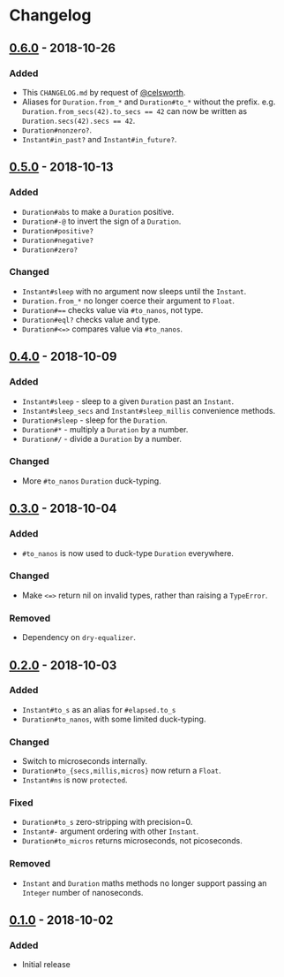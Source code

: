 # Changelog

## [0.6.0] - 2018-10-26
### Added
 - This `CHANGELOG.md` by request of [@celsworth].
 - Aliases for `Duration.from_*` and `Duration#to_*` without the prefix.  e.g.
   `Duration.from_secs(42).to_secs == 42` can now be written as
   `Duration.secs(42).secs == 42`.
 - `Duration#nonzero?`.
 - `Instant#in_past?` and `Instant#in_future?`.

## [0.5.0] - 2018-10-13
### Added
 - `Duration#abs` to make a `Duration` positive.
 - `Duration#-@` to invert the sign of a `Duration`.
 - `Duration#positive?`
 - `Duration#negative?`
 - `Duration#zero?`

### Changed
 - `Instant#sleep` with no argument now sleeps until the `Instant`.
 - `Duration.from_*` no longer coerce their argument to `Float`.
 - `Duration#==` checks value via `#to_nanos`, not type.
 - `Duration#eql?` checks value and type.
 - `Duration#<=>` compares value via `#to_nanos`.

## [0.4.0] - 2018-10-09
### Added
 - `Instant#sleep` - sleep to a given `Duration` past an `Instant`.
 - `Instant#sleep_secs` and `Instant#sleep_millis` convenience methods.
 - `Duration#sleep` - sleep for the `Duration`.
 - `Duration#*` - multiply a `Duration` by a number.
 - `Duration#/` - divide a `Duration` by a number.

### Changed
- More `#to_nanos` `Duration` duck-typing.

## [0.3.0] - 2018-10-04
### Added
 - `#to_nanos` is now used to duck-type `Duration` everywhere.

### Changed
 - Make `<=>` return nil on invalid types, rather than raising a `TypeError`.

### Removed
 - Dependency on `dry-equalizer`.

## [0.2.0] - 2018-10-03
### Added
 - `Instant#to_s` as an alias for `#elapsed.to_s`
 - `Duration#to_nanos`, with some limited duck-typing.

### Changed
 - Switch to microseconds internally.
 - `Duration#to_{secs,millis,micros}` now return a `Float`.
 - `Instant#ns` is now `protected`.

### Fixed
 - `Duration#to_s` zero-stripping with precision=0.
 - `Instant#-` argument ordering with other `Instant`.
 - `Duration#to_micros` returns microseconds, not picoseconds.

### Removed
 - `Instant` and `Duration` maths methods no longer support passing an `Integer`
   number of nanoseconds.

## [0.1.0] - 2018-10-02
### Added
 - Initial release


[0.1.0]: https://github.com/Freaky/monotime/commits/v0.1.0
[0.2.0]: https://github.com/Freaky/monotime/commits/v0.2.0
[0.3.0]: https://github.com/Freaky/monotime/commits/v0.3.0
[0.4.0]: https://github.com/Freaky/monotime/commits/v0.4.0
[0.5.0]: https://github.com/Freaky/monotime/commits/v0.5.0
[0.6.0]: https://github.com/Freaky/monotime/commits/v0.6.0
[@celsworth]: https://github.com/celsworth
